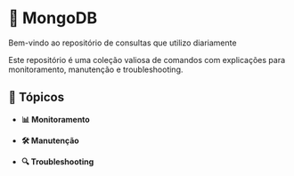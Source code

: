 # 🌱 MongoDB 

Bem-vindo ao repositório de consultas que utilizo diariamente

Este repositório é uma coleção valiosa de comandos com explicações para monitoramento, manutenção e troubleshooting.

## 📂 Tópicos

- **📊 Monitoramento**

- **🛠️ Manutenção**

- **🔍 Troubleshooting**


